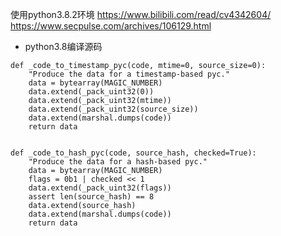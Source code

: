 使用python3.8.2环境
https://www.bilibili.com/read/cv4342604/
https://www.secpulse.com/archives/106129.html

- python3.8编译源码
```python3
def _code_to_timestamp_pyc(code, mtime=0, source_size=0):
    "Produce the data for a timestamp-based pyc."
    data = bytearray(MAGIC_NUMBER)
    data.extend(_pack_uint32(0))
    data.extend(_pack_uint32(mtime))
    data.extend(_pack_uint32(source_size))
    data.extend(marshal.dumps(code))
    return data


def _code_to_hash_pyc(code, source_hash, checked=True):
    "Produce the data for a hash-based pyc."
    data = bytearray(MAGIC_NUMBER)
    flags = 0b1 | checked << 1
    data.extend(_pack_uint32(flags))
    assert len(source_hash) == 8
    data.extend(source_hash)
    data.extend(marshal.dumps(code))
    return data
```